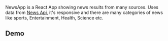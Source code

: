 NewsApp is a React App showing news results from many sources. Uses data from [News Api](https://newsapi.org/), it's responsive and there are many categories of news like sports, Entertainment, Health, Science etc.

## Demo

